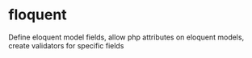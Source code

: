 # floquent
Define eloquent model fields, allow php attributes on eloquent models, create validators for specific fields
